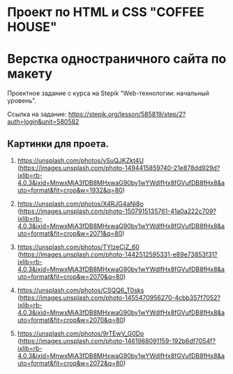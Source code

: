 # Проект по HTML и CSS "COFFEE HOUSE"
# Верстка одностраничного сайта по макету

Проектное задание с курса на Stepik "Web-технологии: начальный уровень".

Ссылка на задание: https://stepik.org/lesson/585819/step/2?auth=login&unit=580582

## Картинки для проета.

1.  https://unsplash.com/photos/vSuQJKZkt4U (https://images.unsplash.com/photo-1494415859740-21e878dd929d?ixlib=rb-4.0.3&ixid=MnwxMjA3fDB8MHxwaG90by1wYWdlfHx8fGVufDB8fHx8&auto=format&fit=crop&w=1932&q=80)

2.  https://unsplash.com/photos/X4RJG4aNi8o (https://images.unsplash.com/photo-1507915135761-41a0a222c709?ixlib=rb-4.0.3&ixid=MnwxMjA3fDB8MHxwaG90by1wYWdlfHx8fGVufDB8fHx8&auto=format&fit=crop&w=2071&q=80)

3.  https://unsplash.com/photos/TYIzeCiZ_60 (https://images.unsplash.com/photo-1442512595331-e89e73853f31?ixlib=rb-4.0.3&ixid=MnwxMjA3fDB8MHxwaG90by1wYWdlfHx8fGVufDB8fHx8&auto=format&fit=crop&w=2070&q=80)

4.  https://unsplash.com/photos/CSQQ6_T0sks (https://images.unsplash.com/photo-1455470956270-4cbb357f7052?ixlib=rb-4.0.3&ixid=MnwxMjA3fDB8MHxwaG90by1wYWdlfHx8fGVufDB8fHx8&auto=format&fit=crop&w=2070&q=80)

5.  https://unsplash.com/photos/9rTEwV_G0Do (https://images.unsplash.com/photo-1461988091159-192b6df7054f?ixlib=rb-4.0.3&ixid=MnwxMjA3fDB8MHxwaG90by1wYWdlfHx8fGVufDB8fHx8&auto=format&fit=crop&w=2072&q=80)




